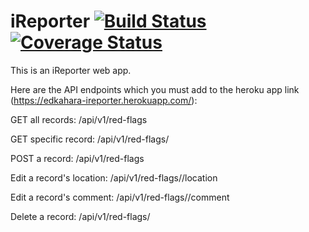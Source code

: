 # iReporter [![Build Status](https://travis-ci.org/edkahara/iReporter.svg?branch=develop)](https://travis-ci.org/edkahara/iReporter) [![Coverage Status](https://coveralls.io/repos/github/edkahara/iReporter/badge.svg?branch=develop)](https://coveralls.io/github/edkahara/iReporter?branch=develop)
This is an iReporter web app.

Here are the API endpoints which you must add to the heroku app link (https://edkahara-ireporter.herokuapp.com/):

GET all records: /api/v1/red-flags

GET specific record: /api/v1/red-flags/<id>

POST a record: /api/v1/red-flags

Edit a record's location: /api/v1/red-flags/<id>/location

Edit a record's comment: /api/v1/red-flags/<id>/comment

Delete a record: /api/v1/red-flags/<id>
